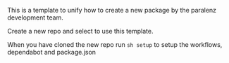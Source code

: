 This is a template to unify how to create a new package by the paralenz development team.

Create a new repo and select to use this template.

When you have cloned the new repo run `sh setup` to setup the workflows, dependabot and package.json